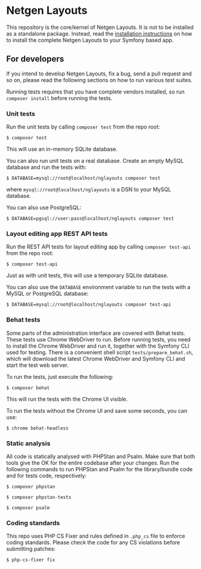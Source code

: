 # Netgen Layouts

This repository is the core/kernel of Netgen Layouts. It is not to be installed
as a standalone package. Instead, read the [installation instructions](https://docs.netgen.io/projects/layouts/en/latest/getting_started/install_existing_project.html)
on how to install the complete Netgen Layouts to your Symfony based app.

## For developers

If you intend to develop Netgen Layouts, fix a bug, send a pull request and so
on, please read the following sections on how to run various test suites.

Running tests requires that you have complete vendors installed, so run
`composer install` before running the tests.

### Unit tests

Run the unit tests by calling `composer test` from the repo root:

```
$ composer test
```

This will use an in-memory SQLite database.

You can also run unit tests on a real database. Create an empty MySQL database
and run the tests with:

```
$ DATABASE=mysql://root@localhost/nglayouts composer test
```

where `mysql://root@localhost/nglayouts` is a DSN to your MySQL database.

You can also use PostgreSQL:

```
$ DATABASE=pgsql://user:pass@localhost/nglayouts composer test
```

### Layout editing app REST API tests

Run the REST API tests for layout editing app by calling `composer test-api`
from the repo root:

```
$ composer test-api
```

Just as with unit tests, this will use a temporary SQLite database.

You can also use the `DATABASE` environment variable to run the tests
with a MySQL or PostgreSQL database:

```
$ DATABASE=mysql://root@localhost/nglayouts composer test-api
```

### Behat tests

Some parts of the administration interface are covered with Behat tests. These
tests use Chrome WebDriver to run. Before running tests, you need to install
the Chrome WebDriver and run it, together with the Symfony CLI used for testing.
There is a convenient shell script `tests/prepare_behat.sh`, which will download
the latest Chrome WebDriver and Symfony CLI and start the test web server.

To run the tests, just execute the following:

```
$ composer behat
```

This will run the tests with the Chrome UI visible.

To run the tests without the Chrome UI and save some seconds, you can use:

```
$ chrome behat-headless
```

### Static analysis

All code is statically analysed with PHPStan and Psalm. Make sure that both tools
give the OK for the entire codebase after your changes. Run the following commands to
run PHPStan and Psalm for the library/bundle code and for tests code, respectively:

```
$ composer phpstan
```

```
$ composer phpstan-tests
```

```
$ composer psalm
```

### Coding standards

This repo uses PHP CS Fixer and rules defined in `.php_cs` file to enforce coding
standards. Please check the code for any CS violations before submitting patches:

```
$ php-cs-fixer fix
```
